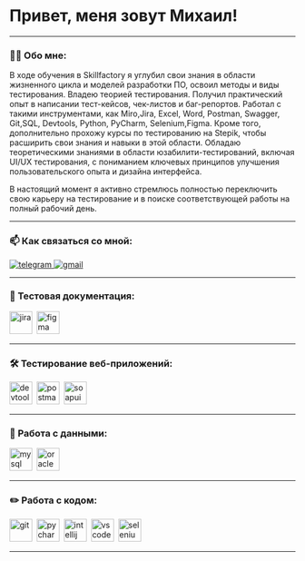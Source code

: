 # Привет, меня зовут Михаил!

---

### 👨‍💻 Обо мне:

В ходе обучения в Skillfactory я углубил свои знания в области жизненного цикла и моделей разработки ПО, освоил методы и виды тестирования. Владею теорией тестирования. Получил практический опыт в написании тест-кейсов, чек-листов и баг-репортов. Работал с такими инструментами, как Miro,Jira, Excel, Word, Postman, Swagger, Git,SQL, Devtools, Python, PyCharm, Selenium,Figma.
Кроме того, дополнительно прохожу курсы по тестированию на Stepik, чтобы расширить свои знания и навыки в этой области.
Обладаю теоретическими знаниями в области юзабилити-тестирований, включая UI/UX тестирования, с пониманием ключевых принципов улучшения пользовательского опыта и дизайна интерфейса.

В настоящий момент я активно стремлюсь полностью переключить свою карьеру на тестирование и в поиске соответствующей работы на полный рабочий день.

---

### 📫 Как связаться со мной:
  

<div id="badges">
    <a href="https://t.me/artsiom_qa" target="_blank">
        <img src="https://img.shields.io/badge/Telegram-2CA5E0?style=for-the-badge&logo=telegram&logoColor=white" alt="telegram"/>
    </a>
    <a href="mailto:fable5969@gmail.com" target="_blank">
        <img src="https://img.shields.io/badge/Gmail-D14836?style=for-the-badge&logo=gmail&logoColor=white" alt="gmail" />
    </a>
</div>

---

### 📁 Тестовая документация:

  <div>
    <img src="https://cdn.jsdelivr.net/gh/devicons/devicon/icons/jira/jira-original.svg" title="jira" alt="jira" width="40" height="40"/>&nbsp;
    <img src="https://cdn.jsdelivr.net/gh/devicons/devicon/icons/figma/figma-original.svg" title="figma" alt="figma" width="40" height="40"/>&nbsp;
  </div>

---

### 🛠 Тестирование веб-приложений:

<div>
  <img src="https://d33wubrfki0l68.cloudfront.net/38b5c953a4667366685d55db55d057c86db1fc54/a0fdc/static/acae6b24d940347661ca901ea07f47c1/chrome-dev-logo-icon.png" title="devtools" alt="devtools" width="40" height="40"/>&nbsp
  <img src="https://seeklogo.com/images/P/postman-logo-0087CA0D15-seeklogo.com.png" title="postman" alt="postman" width="40" height="40"/>&nbsp
  <img src="https://static0.smartbear.co/smartbearbrand/media/images/home/soapui-icon.svg" title="soapui" alt="soapui" width="40" height="40"/>&nbsp
</div>

---


### 💾 Работа с данными:

<div>
  <img src="https://cdn.jsdelivr.net/gh/devicons/devicon/icons/mysql/mysql-original.svg" title="mysql" alt="mysql" width="40" height="40"/>&nbsp
  <img src="https://cdn.jsdelivr.net/gh/devicons/devicon/icons/oracle/oracle-original.svg" title="oracle" alt="oracle" width="40" height="40"/>&nbsp;
</div>

---

### ✏️ Работа с кодом:

<div>
  <img src="https://cdn.jsdelivr.net/gh/devicons/devicon/icons/git/git-original.svg" title="git" alt="git" width="40" height="40"/>&nbsp;
  <img src="https://cdn.jsdelivr.net/gh/devicons/devicon/icons/pycharm/pycharm-original.svg" title="pycharm" alt="pycharm" width="40" height="40"/>&nbsp;
  <img src="https://cdn.jsdelivr.net/gh/devicons/devicon/icons/intellij/intellij-original.svg" title="intellij idea" alt="intellij idea" width="40" height="40"/>&nbsp;
  <img src="https://cdn.jsdelivr.net/gh/devicons/devicon/icons/vscode/vscode-original.svg" title="vscode" alt="vscode" width="40" height="40"/>&nbsp;
  <img src="https://cdn.jsdelivr.net/gh/devicons/devicon/icons/selenium/selenium-original.svg" title="selenium" alt="selenium" width="40" height="40"/>&nbsp;
</div>

---
